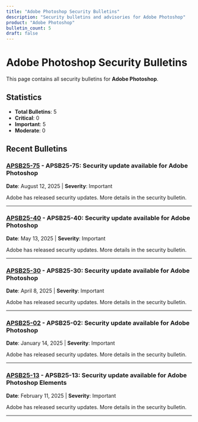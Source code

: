 ```yaml
---
title: "Adobe Photoshop Security Bulletins"
description: "Security bulletins and advisories for Adobe Photoshop"
product: "Adobe Photoshop"
bulletin_count: 5
draft: false
---
```


# Adobe Photoshop Security Bulletins

This page contains all security bulletins for **Adobe Photoshop**.

## Statistics

- **Total Bulletins**: 5
- **Critical**: 0
- **Important**: 5
- **Moderate**: 0

## Recent Bulletins

### [APSB25-75](https://helpx.adobe.com/security/products/photoshop/apsb25-75.html) - APSB25-75: Security update available for Adobe Photoshop

**Date**: August 12, 2025 | **Severity**: Important

Adobe has released security updates. More details in the security bulletin.

---

### [APSB25-40](https://helpx.adobe.com/security/products/photoshop/apsb25-40.html) - APSB25-40: Security update available for Adobe Photoshop

**Date**: May 13, 2025 | **Severity**: Important

Adobe has released security updates. More details in the security bulletin.

---

### [APSB25-30](https://helpx.adobe.com/security/products/photoshop/apsb25-30.html) - APSB25-30: Security update available for Adobe Photoshop

**Date**: April 8, 2025 | **Severity**: Important

Adobe has released security updates. More details in the security bulletin.

---

### [APSB25-02](https://helpx.adobe.com/security/products/photoshop/apsb25-02.html) - APSB25-02: Security update available for Adobe Photoshop

**Date**: January 14, 2025 | **Severity**: Important

Adobe has released security updates. More details in the security bulletin.

---

### [APSB25-13](https://helpx.adobe.com/security/products/photoshop/apsb25-13.html) - APSB25-13: Security update available for Adobe Photoshop Elements

**Date**: February 11, 2025 | **Severity**: Important

Adobe has released security updates. More details in the security bulletin.

---

